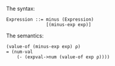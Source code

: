 The syntax:

```
Expression ::= minus (Expression)
               [(minus-exp exp)]
```

The semantics:

```
(value-of (minus-exp exp) ρ)
= (num-val
    (- (expval->num (value-of exp ρ))))
```
